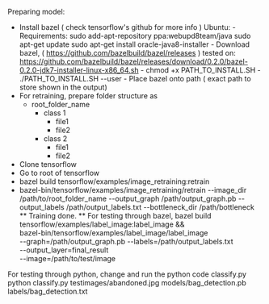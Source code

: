 Preparing model:
 - Install bazel ( check tensorflow's github for more info )
    Ubuntu:
        - Requirements:
            sudo add-apt-repository ppa:webupd8team/java
            sudo apt-get update
            sudo apt-get install oracle-java8-installer
        - Download bazel, ( https://github.com/bazelbuild/bazel/releases )
          tested on: https://github.com/bazelbuild/bazel/releases/download/0.2.0/bazel-0.2.0-jdk7-installer-linux-x86_64.sh
        - chmod +x PATH_TO_INSTALL.SH
        - ./PATH_TO_INSTALL.SH --user
        - Place bazel onto path ( exact path to store shown in the output)
- For retraining, prepare folder structure as
    - root_folder_name
        - class 1
            - file1
            - file2
        - class 2
            - file1
            - file2
- Clone tensorflow
- Go to root of tensorflow
- bazel build tensorflow/examples/image_retraining:retrain
- bazel-bin/tensorflow/examples/image_retraining/retrain --image_dir /path/to/root_folder_name  --output_graph /path/output_graph.pb --output_labels /path/output_labels.txt --bottleneck_dir /path/bottleneck
** Training done. **
For testing through bazel,
    bazel build tensorflow/examples/label_image:label_image && \
    bazel-bin/tensorflow/examples/label_image/label_image \
    --graph=/path/output_graph.pb --labels=/path/output_labels.txt \
    --output_layer=final_result \
    --image=/path/to/test/image

For testing through python, change and run the python code classify.py
python classify.py testimages/abandoned.jpg models/bag_detection.pb labels/bag_detection.txt
